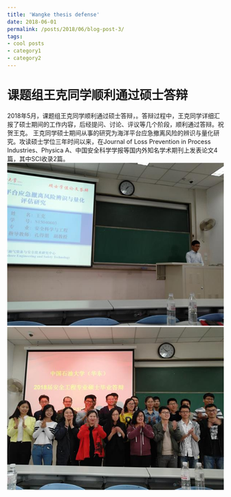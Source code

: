 ```yaml
---
title: 'Wangke thesis defense'
date: 2018-06-01
permalink: /posts/2018/06/blog-post-3/
tags:
- cool posts
- category1
- category2
---
```


# 课题组王克同学顺利通过硕士答辩

  2018年5月，课题组王克同学顺利通过硕士答辩，。答辩过程中，王克同学详细汇报了硕士期间的工作内容，后经提问、讨论、评议等几个阶段，顺利通过答辩。祝贺王克。
  王克同学硕士期间从事的研究为海洋平台应急撤离风险的辨识与量化研究。攻读硕士学位三年时间以来，在Journal of Loss Prevention in Process Industries、Physica A、中国安全科学学报等国内外知名学术期刊上发表论文4篇，其中SCI收录2篇。
![](/images/Wangke-defense-1.jpg)
![](/images/Wangke-defense-2.jpg)
